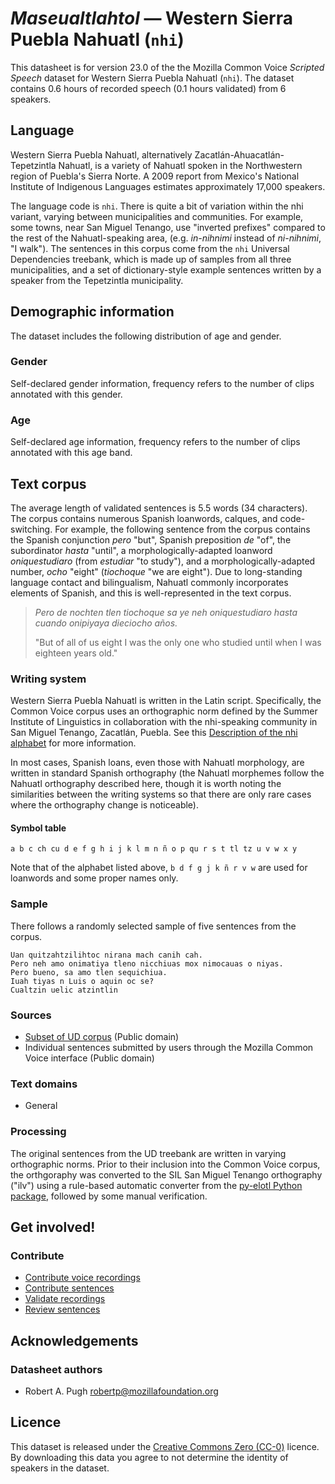 # *Maseualtlahtol* &mdash; Western Sierra Puebla Nahuatl (`nhi`)

This datasheet is for version 23.0 of the the Mozilla Common Voice *Scripted Speech* dataset 
for Western Sierra Puebla Nahuatl (`nhi`). The dataset contains 0.6 hours of recorded
speech (0.1 hours validated) from 6 speakers.

## Language

<!-- {{LANGUAGE_DESCRIPTION}} -->
<!-- Provide a brief (1-2 paragraph) description of your language -->
Western Sierra Puebla Nahuatl, alternatively Zacatlán-Ahuacatlán-Tepetzintla Nahuatl, is a 
variety of Nahuatl spoken in the Northwestern region of Puebla's Sierra Norte. A 2009 report
from Mexico's National Institute of Indigenous Languages estimates approximately 17,000 speakers.

The language code is `nhi`. There is quite a bit of variation within the nhi variant, varying between
municipalities and communities. For example, some towns, near San Miguel Tenango, use "inverted prefixes" compared
to the rest of the Nahuatl-speaking area, (e.g. *in-nihnimi* instead of *ni-nihnimi*, "I walk").
The sentences in this corpus come from the `nhi` Universal Dependencies treebank, which is made up of samples 
from all three municipalities, and a set of dictionary-style example sentences written by a speaker from the 
Tepetzintla municipality.

<!-- ### Variants -->

<!-- {{VARIANT_DESCRIPTION}} -->
<!-- @ OPTIONAL @ -->
<!-- Describe the variants (MCV variants) of your language -->

<!-- Original Answer: -->
<!-- There are currently no variants defined for Western Sierra Puebla Nahuatl. -->

## Demographic information
<!-- You can get a lot of the information in this section from https://analyzer.cv-toolbox.web.tr/browse -->
The dataset includes the following distribution of age and gender.

### Gender

Self-declared gender information, frequency refers to the number of clips annotated with this gender.

<!-- {{GENDER_TABLE}} -->
<!-- @ AUTOMATICALLY GENERATED @ -->
<!-- 
| Gender | Frequency |
|--------|-----------|
| male, masculine | ? |
| undeclared | ? |
| female, feminine | ? |
-->
### Age

Self-declared age information, frequency refers to the number of clips annotated with this age band.

<!-- {{AGE_TABLE}} -->
<!-- @ AUTOMATICALLY GENERATED @ -->
<!-- 
| Age band | Frequency |
|----------|-----------|
| teens | ? |
| twenties | ? |
| thirties | ? |
| fourties | ? |
| fifties | ? |
   ...if other age ranges are present in your data, add rows...
-->

## Text corpus

<!-- {{TEXT_CORPUS_DESCRIPTION}} -->
<!-- @ OPTIONAL @ -->
<!-- An overview of the text corpus, with information such as average length (in characters and words) of validated sentences. -->

The average length of validated sentences is 5.5 words (34 characters). The corpus contains numerous Spanish loanwords, calques, and code-switching. For example, the following sentence from the corpus contains the Spanish conjunction *pero* "but", Spanish preposition *de* "of", the subordinator *hasta* "until", a morphologically-adapted loanword *oniquestudiaro* (from *estudiar* "to study"), and a morphologically-adapted number, *ocho* "eight" (*tiochoque* "we are eight"). Due to long-standing language contact and bilingualism, Nahuatl commonly incorporates elements of Spanish, and this is well-represented in the text corpus.

> *Pero de nochten tlen tiochoque sa ye neh oniquestudiaro hasta cuando onipiyaya dieciocho años.*
> 
> "But of all of us eight I was the only one who studied until when I was eighteen years old."

### Writing system

<!-- {{WRITING_SYSTEM_DESCRIPTION}} -->
<!-- @ OPTIONAL @ -->
<!-- A description of the writing system (or writing systems) used in the text corpus -->

Western Sierra Puebla Nahuatl is written in the Latin script. Specifically, the Common Voice corpus uses an orthographic 
norm defined by the Summer Institute of Linguistics in collaboration with the nhi-speaking community in San Miguel Tenango, 
Zacatlán, Puebla. See this [Description of the nhi alphabet](https://www.sil.org/system/files/reapdata/53/94/82/53948241349464823321651210693778285566/nhi_17154_El_alfabeto_del_nahuatl_de_los_municipios_07_002.pdf) for more information.

In most cases, Spanish loans, even those with Nahuatl morphology, are written in standard Spanish orthography (the Nahuatl morphemes follow the Nahuatl orthography described here, though it is worth noting the similarities between the writing systems so that there are only rare cases where the orthography change is noticeable).

#### Symbol table

<!-- {{ALPHABET_TABLE}} -->
<!-- @ OPTIONAL @ -->
<!-- If the writing system is alphabetic, you can include the valid alphabet here -->

```a b c ch cu d e f g h i j k l m n ñ o p qu r s t tl tz u v w x y```

Note that of the alphabet listed above, `b d f g j k ñ r v w` are used for loanwords and some proper names only.

### Sample

There follows a randomly selected sample of five sentences from the corpus.

<!-- {{SENTENCES_SAMPLE}} -->
```
Uan quitzahtzilihtoc nirana mach canih cah.
Pero neh amo onimatiya tleno nicchiuas mox nimocauas o niyas.
Pero bueno, sa amo tlen sequichiua.
Iuah tiyas n Luis o aquin oc se?
Cualtzin uelic atzintlin
```

### Sources

<!-- {{SOURCES_LIST}} -->
<!-- @ OPTIONAL @ -->
<!-- A list of sentence sources, can be curated to the top-N -->

* [Subset of UD corpus](https://github.com/UniversalDependencies/UD_Western_Sierra_Puebla_Nahuatl-ITML) (Public domain)
* Individual sentences submitted by users through the Mozilla Common Voice interface (Public domain)

### Text domains

<!-- {{TEXT_DOMAIN_DESCRIPTION}} -->
<!-- @ OPTIONAL @ -->
<!-- What text domains are represented in the corpus? -->
* General

### Processing

<!-- {{PROCESSING_DESCRIPTION}} -->
<!-- @ OPTIONAL @ -->
<!-- How has the text data been processed -->

The original sentences from the UD treebank are written in varying orthographic norms. Prior to their inclusion into the Common Voice corpus,
the orthgoraphy was converted to the SIL San Miguel Tenango orthography ("ilv") using a rule-based automatic converter from the [py-elotl Python package](https://aclanthology.org/2025.americasnlp-1.5/), followed by some manual verification.


## Get involved!

### Contribute

<!-- {{CONTRIBUTE_LINKS_LIST}} -->
<!-- Here you can include links for how to contribute to the dataset -->

* [Contribute voice recordings](https://commonvoice.mozilla.org/nhi/speak)
* [Contribute sentences](https://commonvoice.mozilla.org/nhi/write)
* [Validate recordings](https://commonvoice.mozilla.org/nhi/listen)
* [Review sentences](https://commonvoice.mozilla.org/nhi/review)

## Acknowledgements

### Datasheet authors

<!-- {{DATASHEET_AUTHORS_LIST}} -->
<!-- A list in the format of: Your Name <email@email.com> -->
* Robert A. Pugh <robertp@mozillafoundation.org>

## Licence

This dataset is released under the [Creative Commons Zero (CC-0)](https://creativecommons.org/public-domain/cc0/) licence. By downloading this data
you agree to not determine the identity of speakers in the dataset.

